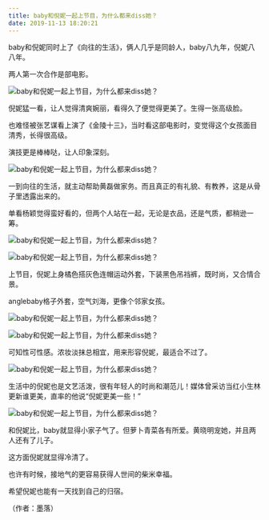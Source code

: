 ```yaml
---
title: baby和倪妮一起上节目，为什么都来diss她？
date: 2019-11-13 18:20:21
---
```


 baby和倪妮同时上了《向往的生活》，俩人几乎是同龄人，baby八九年，倪妮八八年。

 两人第一次合作是部电影。

![baby和倪妮一起上节目，为什么都来diss她？](http://p1.pstatp.com/large/pgc-image/1532076725565ea431049f8)
 


 倪妮猛一看，让人觉得清爽婉丽，看得久了便觉得更美了。生得一张高级脸。

 也难怪被张艺谋看上演了《金陵十三》，当时看这部电影时，变觉得这个女孩面目清秀，长得很高级。

 演技更是棒棒哒，让人印象深刻。

![baby和倪妮一起上节目，为什么都来diss她？](http://p1.pstatp.com/large/pgc-image/1532076725984f79263e138)
 


 一到向往的生活，就主动帮助黄磊做家务。而且真正的有礼貌、有教养，这是从骨子里透露出来的。

 单看杨颖觉得蛮好看的，但两个人站在一起，无论是衣品，还是气质，都稍逊一筹。

![baby和倪妮一起上节目，为什么都来diss她？](http://p3.pstatp.com/large/pgc-image/153207672629477b83cd172)
 

![baby和倪妮一起上节目，为什么都来diss她？](http://p9.pstatp.com/large/pgc-image/15320767264935a0ac82492)
 


 上节目，倪妮上身橘色搭灰色连帽运动外套，下装黑色吊裆裤，既时尚，又合情合景。

 anglebaby格子外套，空气刘海，更像个邻家女孩。

![baby和倪妮一起上节目，为什么都来diss她？](http://p1.pstatp.com/large/pgc-image/1532076726465c68a5b464c)
 

![baby和倪妮一起上节目，为什么都来diss她？](http://p3.pstatp.com/large/pgc-image/153207672662826eeb8a6dc)
 


 可知性可性感。浓妆淡抹总相宜，用来形容倪妮，最适合不过了。

![baby和倪妮一起上节目，为什么都来diss她？](http://p1.pstatp.com/large/pgc-image/15320767264607a289b5f6f)
 


 生活中的倪妮也是文艺活泼，很有年轻人的时尚和潮范儿！媒体曾采访当红小生林更新谁更美，直率的他说“倪妮更美一些！”

![baby和倪妮一起上节目，为什么都来diss她？](http://p3.pstatp.com/large/pgc-image/1532076726511266daa44e3)
 


 和倪妮比，baby就显得小家子气了。但萝卜青菜各有所爱。黄晓明宠她，并且两人还有了儿子。

 这方面倪妮就显得冷清了。

 也许有时候，接地气的更容易获得人世间的柴米幸福。

 希望倪妮也能有一天找到自己的归宿。

 （作者：墨落）
